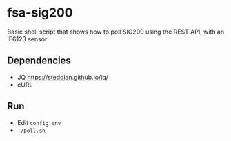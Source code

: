 # fsa-sig200

Basic shell script that shows how to poll SIG200 using the REST API, with an IF6123 sensor

## Dependencies
* JQ https://stedolan.github.io/jq/
* cURL

## Run
* Edit `config.env` 
* `./poll.sh`
